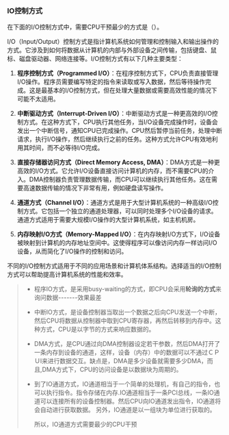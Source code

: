 ### IO控制方式

在下面的I/O控制方式中，需要CPU干预最少的方式是（）。

I/O（Input/Output）控制方式是指计算机系统如何管理和控制输入和输出操作的方式。它涉及到如何将数据从计算机的内部与外部设备之间传输，包括键盘、鼠标、磁盘驱动器、网络连接等。I/O控制方式有以下几种主要类型：

1. **程序控制方式（Programmed I/O）**：在程序控制方式下，CPU负责直接管理I/O操作。程序员需要编写特定的指令来读取或写入数据，然后等待操作完成。这是最基本的I/O控制方式，但在处理大量数据或需要高效性能的情况下可能不太适用。

2. **中断驱动方式（Interrupt-Driven I/O）**：中断驱动方式是一种更高效的I/O控制方式。在这种方式下，CPU执行其他任务，当I/O设备完成操作时，设备会发出一个中断信号，通知CPU已完成操作。CPU然后暂停当前任务，处理中断请求，执行I/O操作，然后继续执行之前的任务。这种方式允许CPU有效地利用其时间，而不必等待I/O完成。

3. **直接存储器访问方式（Direct Memory Access, DMA）**：DMA方式是一种更高效的I/O方式。它允许I/O设备直接访问计算机的内存，而不需要CPU的介入。DMA控制器负责管理数据传输，而CPU可以继续执行其他任务。这在需要高速数据传输的情况下非常有用，例如硬盘读写操作。

4. **通道方式（Channel I/O）**：通道方式是用于大型计算机系统的一种高级I/O控制方式。它包括一个独立的通道处理器，可以同时处理多个I/O设备的请求。通道方式适用于需要大规模I/O操作的大型计算机系统，如主机机房。

5. **内存映射I/O方式（Memory-Mapped I/O）**：在内存映射I/O方式下，I/O设备被映射到计算机的内存地址空间中。这使得程序可以像访问内存一样访问I/O设备，从而简化了I/O操作的控制和访问。

不同的I/O控制方式适用于不同的应用场景和计算机体系结构。选择适当的I/O控制方式可以帮助提高计算机系统的性能和效率。



> * 程序IO方式，是采用busy-waiting的方式，即CPU会采用**轮询的方式**来询问数据-------效果最差 
>
> * 中断IO方式，是设备控制器当取出一个数据之后向CPU发送一个中断，然后CPU将数据从控制器中取到CPU寄存器，再然后转移到内存中。这种方式，CPU是以字节的方式来响应数据的。 
>
> * DMA方式，是CPU通过向DMA控制器设定若干参数，然后DMA打开了一条内存到设备的通道，这样，设备（内存）中的数据可以不通过ＣＰＵl来进行数据交互。缺点是，DMA是多少设备就需要多少DMA，而且,DMA方式下，CPU的访问设备是以数据块为周期的。 
>
> * 到了IO通道方式，IO通道相当于一个简单的处理机，有自己的指令，也可以执行指令。指令存储在内存.IO通道相当于一条PCI总线，一条IO通道可以连接所有的设备控制器。然后CPU向IO通道发出指令，IO通道将会自动进行获取数据。 另外，IO通道是以一组块为单位进行获取的。 
>
>   所以，IO通道方式需要最少的CPU干预
